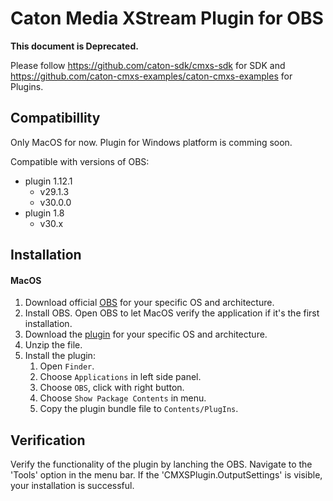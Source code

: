 # Caton Media XStream Plugin for OBS
**This document is Deprecated.** 

Please follow https://github.com/caton-sdk/cmxs-sdk for SDK and https://github.com/caton-cmxs-examples/caton-cmxs-examples for Plugins.


## Compatibillity
Only MacOS for now. Plugin for Windows platform is comming soon.

Compatible with versions of OBS:
 * plugin 1.12.1
	* v29.1.3
	* v30.0.0
 * plugin 1.8
 	* v30.x	 

## Installation

#### MacOS

1. Download official [OBS](https://github.com/obsproject/obs-studio/releases) for your specific OS and architecture.
2. Install OBS. Open OBS to let MacOS verify the application if it's the first installation. 
3. Download the [plugin](https://github.com/Caton-Technology/cmxs-plugin-for-obs/releases) for your specific OS and architecture.
4. Unzip the file.
5. Install the plugin:
	1. Open `Finder`.
	2. Choose `Applications` in left side panel.
	3. Choose `OBS`, click with right button.
	4. Choose `Show Package Contents` in menu.
	5. Copy the plugin bundle file to `Contents/PlugIns`.

## Verification
Verify the functionality of the plugin by lanching the OBS. Navigate to the 'Tools' option in the menu bar. If the 'CMXSPlugin.OutputSettings' is visible, your installation is successful.
